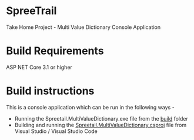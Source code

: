 # SpreeTrail
Take Home Project - Multi Value Dictionary Console Application

# Build Requirements 
ASP NET Core 3.1 or higher 

# Build instructions
This is a console application which can be run in the following ways - 
* Running the Spreetail.MultiValueDictionary.exe file from the [build](bin\Debug\netcoreapp3.1) folder
* Building and running the [Spreetail.MultiValueDictionary.csproj](Spreetail.MultiValueDictionary.csproj) file from Visual Studio / Visual Studio Code
